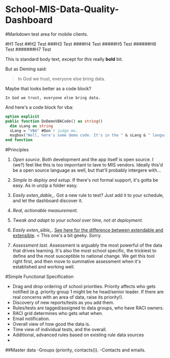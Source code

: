 School-MIS-Data-Quality-Dashboard
=================================

#Markdown test area for mobile clients.

#H1 Test
##H2 Test
###H3 Test
####H4 Test
#####H5 Test
######H6 Test
#######H7 Test

This is standard body text, except for *this* really **bold** bit.

But as Deming said:

>In God we trust, everyone else bring data.

Maybe that looks better as a code block?

```
In God we trust, everyone else bring data.
```

And here's a code block for vba:

```vb
option explicit
public function DoDemoVBACode() as string()
  dim sLang as string
  sLang = "VBA" #Don't judge me.
  msgbox("Well, here's some demo code. It's in the " & sLang & " language.") 
end function
```


#Principles

1. *Open source*. Both development and the app itself is open source. I (we?) feel like this is too imporrtant to lave to MIS vendors. Ideally this'd be a open source language as well, but that'll probably intergere with...
2. *Simple to deploy and setup*. If there's not formal support, it's gotta be easy. As in unzip a folder easy.
3. *Easily exten_dable_*. Got a new rule to test? Just add it to your schedule, and let the dashboard discover it.
4. *Real, actionable measurement*.
5. *Tweak and adapt to your school _over time_, not at deployment*.
6. *Easily exten_sible_*. [See here for the difference between extendable and extensible]().
< This one's a bit geeky. Sorry.

7. *Assessment last*. Assessment is arguably the most powerful of the data that drives learning. It's also the most school specific, the trickiest to define and the most susceptible to national change. We get this tool right first, and then move to summative assessment when it's established and working well.


#Simple Functional Specification
- Drag and drop ordering of school priorities. Priority affects who gets notified (e.g. priority group 1 might be he head/senior leader. If there are real concerns with an area of data, raise its priority!).
- Discovery of new reports/tests as you add them.
- Rules/tests are tagged/assigned to data groups, who have RACI owners.
- RACI grid determines who gets what when.
- Email notification.
- Overall view of how good the data is.
- Time view of individual tests, and the overall.
- Additional, advanced rules based on existing rule data sources
- 

##Master data
-Groups (priority, contacts()).
-Contacts and emails.
